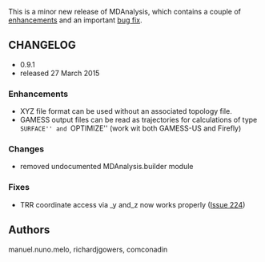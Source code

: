 This is a minor new release of MDAnalysis, which contains a couple of [enhancements](#Enhancements) and an important [bug fix](#Fixes).

## CHANGELOG ##

  * 0.9.1
  * released 27 March 2015

### Enhancements ###

  * XYZ file format can be used without an associated topology file.
  * GAMESS output files can be read as trajectories for calculations of type ```SURFACE'' and ```OPTIMIZE'' (work wit both GAMESS-US and Firefly)

### Changes ###

  * removed undocumented MDAnalysis.builder module

### Fixes ###

  * TRR coordinate access via _y and_z now works properly ([Issue 224](https://code.google.com/p/mdanalysis/issues/detail?id=224))

## Authors ##
manuel.nuno.melo, richardjgowers, comconadin
